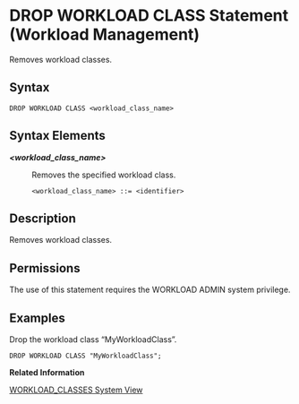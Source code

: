 <!-- loio22f628bdb85d4ccd885cf642d3fd31c4 -->

# DROP WORKLOAD CLASS Statement \(Workload Management\)

Removes workload classes.



## Syntax

```
DROP WORKLOAD CLASS <workload_class_name>
```



## Syntax Elements


<dl>
<dt><b>

*<workload\_class\_name\>*

</b></dt>
<dd>

Removes the specified workload class.

```
<workload_class_name> ::= <identifier>
```



</dd>
</dl>



## Description

Removes workload classes.



<a name="loio22f628bdb85d4ccd885cf642d3fd31c4__section_fyf_gxx_vcb"/>

## Permissions

The use of this statement requires the WORKLOAD ADMIN system privilege.



## Examples

Drop the workload class “MyWorkloadClass”.

```
DROP WORKLOAD CLASS "MyWorkloadClass";
```

**Related Information**  


[WORKLOAD\_CLASSES System View](../../020-System-Views-Reference/021-System-Views/workload-classes-system-view-d520e47.md "Provides information about available workload classes.")

